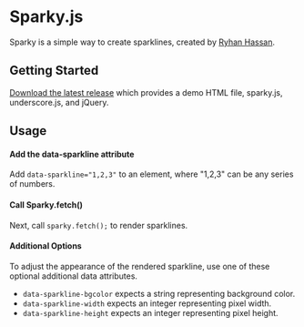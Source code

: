 Sparky.js
=========

Sparky is a simple way to create sparklines, created by [Ryhan Hassan](http://github.com/ryhan).

Getting Started
---------------
[Download the latest release](https://github.com/ryhan/sparky/zipball/master) which provides a demo HTML file, sparky.js, underscore.js, and jQuery.

Usage
-----

#### Add the data-sparkline attribute
Add `data-sparkline="1,2,3"` to an element, where "1,2,3" can be any series of numbers.

#### Call Sparky.fetch()
Next, call `sparky.fetch();` to render sparklines.

#### Additional Options
To adjust the appearance of the rendered sparkline, use one of these optional additional data attributes.
* `data-sparkline-bgcolor` expects a string representing background color.
* `data-sparkline-width` expects an integer representing pixel width.
* `data-sparkline-height` expects an integer representing pixel height.